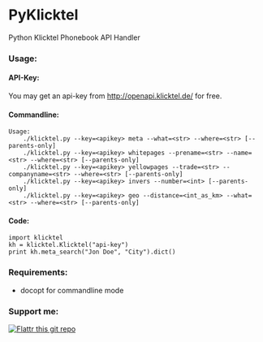 PyKlicktel
==========

Python Klicktel Phonebook API Handler

### Usage:

#### API-Key:

You may get an api-key from http://openapi.klicktel.de/ for free.

#### Commandline:

    Usage:
        ./klicktel.py --key=<apikey> meta --what=<str> --where=<str> [--parents-only]
        ./klicktel.py --key=<apikey> whitepages --prename=<str> --name=<str> --where=<str> [--parents-only]
        ./klicktel.py --key=<apikey> yellowpages --trade=<str> --companyname=<str> --where=<str> [--parents-only]
        ./klicktel.py --key=<apikey> invers --number=<int> [--parents-only]
        ./klicktel.py --key=<apikey> geo --distance=<int_as_km> --what=<str> --where=<str> [--parents-only]

#### Code:

    import klicktel
    kh = klicktel.Klicktel("api-key")
    print kh.meta_search("Jon Doe", "City").dict()

### Requirements:

* docopt for commandline mode

### Support me:

[![Flattr this git repo](http://api.flattr.com/button/flattr-badge-large.png)](https://flattr.com/submit/auto?user_id=shellshark&url=https://github.com/wrow/PyKlicktel&title=PyKlicktel&tags=github&category=software)
